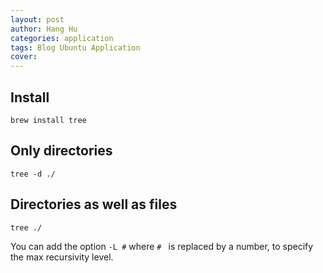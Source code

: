 ```yaml
---
layout: post
author: Hang Hu
categories: application
tags: Blog Ubuntu Application 
cover: 
---
```

## Install

```
brew install tree
```



## Only directories


```
tree -d ./
```


## Directories as well as files


```
tree ./
```


You can add the option `-L #` where `# ` is replaced by a number, to specify the max recursivity level.

